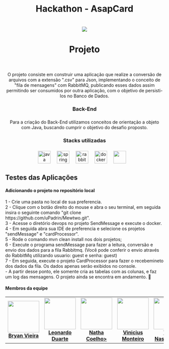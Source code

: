 <h1 align="center">Hackathon - AsapCard</h1>

###

<br clear="both">

<div align="center">
  <img src="https://ik.imagekit.io/padrin/Design%20sem%20nome%20(2).png?updatedAt=1707082836873"  />
</div>

###

<h1 align="center">Projeto</h1>

###

<br clear="both">

<p align="center">O projeto consiste em construir uma aplicação que realize a conversão de arquivos com a extensão ".csv" para Json, implementando o conceito de "fila de mensagens" com RabbitMQ, publicando esses dados assim permitindo ser consumidos por outra aplicação, com o objetivo de persisti-los no Banco de Dados.</p>

###

<h3 align="center">Back-End</h3>

###

<p align="center">Para a criação do Back-End utilizamos conceitos de orientação a objeto com Java, buscando cumprir o objetivo do desafio proposto.</p>

###

<h3 align="center">Stacks utilizadas</h3>

###

<div align="center">
  <img src="https://cdn.jsdelivr.net/gh/devicons/devicon/icons/java/java-original.svg" height="40" alt="java logo"  />
  <img width="12" />
  <img src="https://cdn.jsdelivr.net/gh/devicons/devicon/icons/spring/spring-original.svg" height="40" alt="spring logo"  />
  <img width="12" />
  <img src="https://cdn.simpleicons.org/rabbitmq/FF6600" height="40" alt="rabbitmq logo"  />
  <img width="12" />
  <img src="https://cdn.jsdelivr.net/gh/devicons/devicon/icons/docker/docker-original.svg" height="40" alt="docker logo"  />
  <img width="12" />
  <img src="https://dbdb.io/media/logos/h2-logo.svg" height="40" alt "H2DB logo">
  <img width="12" />
</div>


<h2 align="left"></h2>
<h2 align="left">Testes das Aplicações</h2>
<h4 align="left">Adicionando o projeto no repositório local</h4>
<p align="left">
  1 - Crie uma pasta no local de sua preferencia.
  <br>
  2 - Clique com o botão direito do mouse e abra o seu terminal, em seguida insira o seguinte comando  "git clone https://github.com/uPadrin/Mewtwo.git".
  <br>
  3 - Acesse o diretório devops no projeto SendMessage e execute o docker.
  <br>
  4 - Em seguida abra sua IDE de preferencia e selecione os projetos "sendMessage" e "cardProcessor".
  <br>
  5 - Rode o comando mvn clean install nos dois projetos;
  <br>
  6 - Execute o programa sendMessage para fazer a leitura, conversão e envio dos dados para a fila Rabbitmq. (Você pode conferir o envio através do RabbitMq utilizando usuario: guest e senha: guest)
  <br>
  7 - Em seguida, execute o projeto CardProcessor para fazer o recebemineto dos dados da fila. Os dados apenas serão exibidos no console.
  <br>
   - A partir desse ponto, ele somente cria as tabelas com as colunas, e faz um log das mensagens. O projeto ainda se encontra em andamento. 🔧
</p>


<h4 align="left">Membros da equipe</h4>
<table>
  <tr>
    <td align="center">
      <a href="https://github.com/uPadrin">
        <img src="https://github.com/uPadrin.png" width="100px;"/><br>
          <b>Bryan Vieira</b>
        </a>
    </td>
    <td align="center">
      <a href="https://github.com/LeoDuarte37">
        <img src="https://github.com/LeoDuarte37.png" width="100px;"/><br>
          <b>Leonardo Duarte</b>
      </a>
    </td>      
      <td align="center">
      <a href="https://github.com/nathanccoelho">
        <img src="https://github.com/nathanccoelho.png" width="100px;"/><br>
        <b>Natha Coelho></b>
      </a>
    </td> 
      <td align="center">
      <a href="https://github.com/mcs-vinicius">
        <img src="https://github.com/mcs-vinicius.png" width="100px;"/><br>
        <b>Vinicius Monteiro</b>
      </a>
    </td>
      <td align="center">
      <a href="https://github.com/Vitornasc3">
        <img src="https://github.com/Vitornasc3.png" width="100px;"/><br>
        <b>Vitor Nascimento</b>
      </a>
    </td>
        </td> 
</table>


